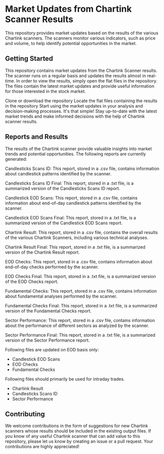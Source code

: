 
# Market Updates from Chartink Scanner Results

This repository provides market updates based on the results of the various Chartink scanners. The scanners monitor various indicators, such as price and volume, to help identify potential opportunities in the market.

## Getting Started

This repository contains market updates from the Chartink Scanner results. The scanner runs on a regular basis and updates the results almost in real-time. In order to view the results, simply open the flat files in the repository. The files contain the latest market updates and provide useful information for those interested in the stock market.

Clone or download the repository
Locate the flat files containing the results in the repository
Start using the market updates in your analysis and decision-making processes.
It's that simple! Stay up-to-date with the latest market trends and make informed decisions with the help of Chartink scanner results.

## Reports and Results

The results of the Chartink scanner provide valuable insights into market trends and potential opportunities.
The following reports are currently generated:

Candlesticks Scans ID: This report, stored in a .csv file, contains information about candlestick patterns identified by the scanner.

Candlesticks Scans ID Final: This report, stored in a .txt file, is a summarized version of the Candlesticks Scans ID report.

Candlestick EOD Scans: This report, stored in a .csv file, contains information about end-of-day candlestick patterns identified by the scanner.

Candlestick EOD Scans Final: This report, stored in a .txt file, is a summarized version of the Candlestick EOD Scans report.

Chartink Result: This report, stored in a .csv file, contains the overall results of the various Chartink Scanners, including various technical analyses.

Chartink Result Final: This report, stored in a .txt file, is a summarized version of the Chartink Result report.

EOD Checks: This report, stored in a .csv file, contains information about end-of-day checks performed by the scanner.

EOD Checks Final: This report, stored in a .txt file, is a summarized version of the EOD Checks report.

Fundamental Checks: This report, stored in a .csv file, contains information about fundamental analyses performed by the scanner.

Fundamental Checks Final: This report, stored in a .txt file, is a summarized version of the Fundamental Checks report.

Sector Performance: This report, stored in a .csv file, contains information about the performance of different sectors as analyzed by the scanner.

Sector Performance Final: This report, stored in a .txt file, is a summarized version of the Sector Performance report.


Following files are updated on EOD basis only:
* Candlestick EOD Scans
* EOD Checks
* Fundamental Checks

Following files should primarily be used for intraday trades.
* Chartink Result
* Candlesticks Scans ID
* Sector Performance

## Contributing

We welcome contributions in the form of suggestions for new Chartink scanners whose results should be included in the existing output files. If you know of any useful Chartink scanner that can add value to this repository, please let us know by creating an issue or a pull request. Your contributions are highly appreciated!
